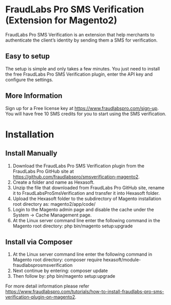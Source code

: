 # FraudLabs Pro SMS Verification (Extension for Magento2)
FraudLabs Pro SMS Verification is an extension that help merchants to authenticate the client’s identity by sending them a SMS for verification.

## Easy to setup

The setup is simple and only takes a few minutes. You just need to install the free FraudLabs Pro SMS Verification plugin, enter the API key and configure the settings.

## More Information

Sign up for a Free license key at https://www.fraudlabspro.com/sign-up. You will have free 10 SMS credits for you to start using the SMS verification.


# Installation

## Install Manually

1.  Download the FraudLabs Pro SMS Verification plugin from the FraudLabs Pro GitHub site at https://github.com/fraudlabspro/smsverification-magento2.
2.  Create a folder and name as Hexasoft.
3.  Unzip the file that downloaded from FraudLabs Pro GitHub site, rename it to FraudLabsProSmsVerification and transfer it into Hexasoft folder.
4.  Upload the Hexasoft folder to the subdirectory of Magento installation root directory as: magento2/app/code/
5.  Login to the Magento admin page and disable the cache under the System -> Cache Management page. 
6.  At the Linux server command line enter the following command in the Magento root directory: php bin/magento setup:upgrade

## Install via Composer

1.  At the Linux server command line enter the following command in Magento root directory: composer require hexasoft/module-fraudlabsprosmsverification
2.  Next continue by entering: composer update
3.  Then follow by: php bin/magento setup:upgrade

For more detail information please refer https://www.fraudlabspro.com/tutorials/how-to-install-fraudlabs-pro-sms-verification-plugin-on-magento2.
